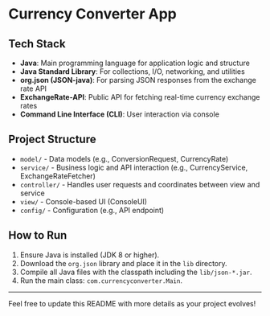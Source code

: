 # Currency Converter App

## Tech Stack

- **Java**: Main programming language for application logic and structure
- **Java Standard Library**: For collections, I/O, networking, and utilities
- **org.json (JSON-java)**: For parsing JSON responses from the exchange rate API
- **ExchangeRate-API**: Public API for fetching real-time currency exchange rates
- **Command Line Interface (CLI)**: User interaction via console

## Project Structure

- `model/` - Data models (e.g., ConversionRequest, CurrencyRate)
- `service/` - Business logic and API interaction (e.g., CurrencyService, ExchangeRateFetcher)
- `controller/` - Handles user requests and coordinates between view and service
- `view/` - Console-based UI (ConsoleUI)
- `config/` - Configuration (e.g., API endpoint)

## How to Run

1. Ensure Java is installed (JDK 8 or higher).
2. Download the `org.json` library and place it in the `lib` directory.
3. Compile all Java files with the classpath including the `lib/json-*.jar`.
4. Run the main class: `com.currencyconverter.Main`.

---

Feel free to update this README with more details as your project evolves!
